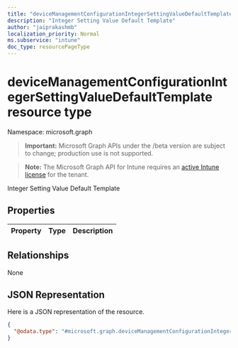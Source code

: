 ```yaml
---
title: "deviceManagementConfigurationIntegerSettingValueDefaultTemplate resource type"
description: "Integer Setting Value Default Template"
author: "jaiprakashmb"
localization_priority: Normal
ms.subservice: "intune"
doc_type: resourcePageType
---
```


# deviceManagementConfigurationIntegerSettingValueDefaultTemplate resource type

Namespace: microsoft.graph
> **Important:** Microsoft Graph APIs under the /beta version are subject to change; production use is not supported.

> **Note:** The Microsoft Graph API for Intune requires an [active Intune license](https://go.microsoft.com/fwlink/?linkid=839381) for the tenant.


Integer Setting Value Default Template

## Properties
|Property|Type|Description|
|:---|:---|:---|

## Relationships
None

## JSON Representation
Here is a JSON representation of the resource.
<!-- {
  "blockType": "resource",
  "@odata.type": "microsoft.graph.deviceManagementConfigurationIntegerSettingValueDefaultTemplate"
}
-->
``` json
{
  "@odata.type": "#microsoft.graph.deviceManagementConfigurationIntegerSettingValueDefaultTemplate"
}
```
